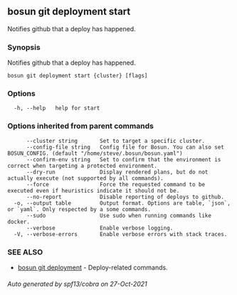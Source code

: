 ## bosun git deployment start

Notifies github that a deploy has happened.

### Synopsis

Notifies github that a deploy has happened.

```
bosun git deployment start {cluster} [flags]
```

### Options

```
  -h, --help   help for start
```

### Options inherited from parent commands

```
      --cluster string       Set to target a specific cluster.
      --config-file string   Config file for Bosun. You can also set BOSUN_CONFIG. (default "/home/steve/.bosun/bosun.yaml")
      --confirm-env string   Set to confirm that the environment is correct when targeting a protected environment.
      --dry-run              Display rendered plans, but do not actually execute (not supported by all commands).
      --force                Force the requested command to be executed even if heuristics indicate it should not be.
      --no-report            Disable reporting of deploys to github.
  -o, --output table         Output format. Options are table, `json`, or `yaml`. Only respected by a some commands.
      --sudo                 Use sudo when running commands like docker.
      --verbose              Enable verbose logging.
  -V, --verbose-errors       Enable verbose errors with stack traces.
```

### SEE ALSO

* [bosun git deployment](bosun_git_deployment.md)	 - Deploy-related commands.

###### Auto generated by spf13/cobra on 27-Oct-2021
